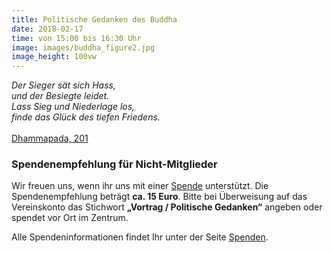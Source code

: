 ```yaml
---
title: Politische Gedanken des Buddha
date: 2018-02-17
time: von 15:00 bis 16:30 Uhr
image: images/buddha_figure2.jpg
image_height: 100vw
---
```

*Der Sieger sät sich Hass,*<br>
*und der Besiegte leidet.*<br>
*Lass Sieg und Niederlage los,*<br>
*finde das Glück des tiefen Friedens.*<br><br>
[Dhammapada, 201](http://palikanon.com/khuddaka/dhp/dhp3.htm#Sukha)

### Spendenempfehlung für Nicht-Mitglieder
Wir freuen uns, wenn ihr uns mit einer [Spende](spenden.html) unterstützt.  Die Spendenempfehlung beträgt **ca. 15 Euro**. Bitte bei Überweisung auf das Vereinskonto das Stichwort **„Vortrag / Politische Gedanken“** angeben oder spendet vor Ort im Zentrum.

Alle Spendeninformationen findet Ihr unter der Seite [Spenden](spenden.html).
